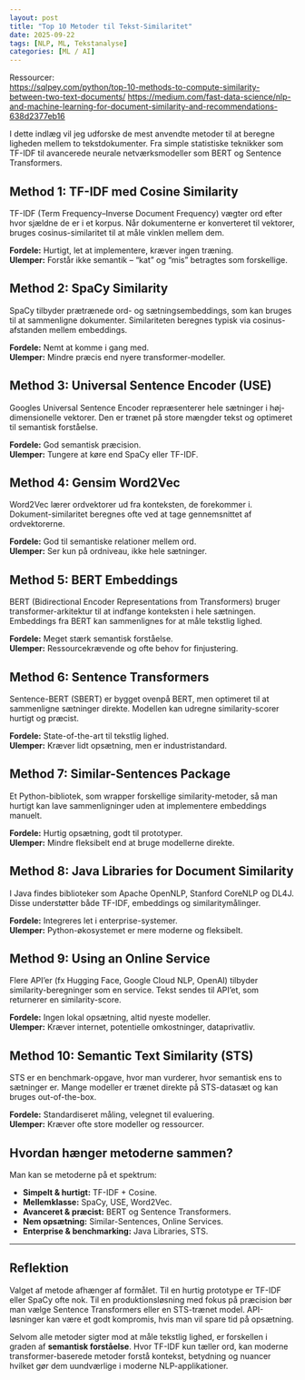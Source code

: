```yaml
---
layout: post
title: "Top 10 Metoder til Tekst-Similaritet"
date: 2025-09-22
tags: [NLP, ML, Tekstanalyse]
categories: [ML / AI]
---
```

Ressourcer:  
https://sqlpey.com/python/top-10-methods-to-compute-similarity-between-two-text-documents/
https://medium.com/fast-data-science/nlp-and-machine-learning-for-document-similarity-and-recommendations-638d2377eb16


I dette indlæg vil jeg udforske de mest anvendte metoder til at beregne ligheden mellem to tekstdokumenter. Fra simple statistiske teknikker som TF-IDF til avancerede neurale netværksmodeller som BERT og Sentence Transformers.

## Method 1: TF-IDF med Cosine Similarity
TF-IDF (Term Frequency–Inverse Document Frequency) vægter ord efter hvor sjældne de er i et korpus. Når dokumenterne er konverteret til vektorer, bruges cosinus-similaritet til at måle vinklen mellem dem.

**Fordele:** Hurtigt, let at implementere, kræver ingen træning.  
**Ulemper:** Forstår ikke semantik – “kat” og “mis” betragtes som forskellige.  


## Method 2: SpaCy Similarity
SpaCy tilbyder prætrænede ord- og sætningsembeddings, som kan bruges til at sammenligne dokumenter. Similariteten beregnes typisk via cosinus-afstanden mellem embeddings.

**Fordele:** Nemt at komme i gang med.  
**Ulemper:** Mindre præcis end nyere transformer-modeller.  


## Method 3: Universal Sentence Encoder (USE)
Googles Universal Sentence Encoder repræsenterer hele sætninger i høj-dimensionelle vektorer. Den er trænet på store mængder tekst og optimeret til semantisk forståelse.

**Fordele:** God semantisk præcision.  
**Ulemper:** Tungere at køre end SpaCy eller TF-IDF.  


## Method 4: Gensim Word2Vec
Word2Vec lærer ordvektorer ud fra konteksten, de forekommer i. Dokument-similaritet beregnes ofte ved at tage gennemsnittet af ordvektorerne.

**Fordele:** God til semantiske relationer mellem ord.  
**Ulemper:** Ser kun på ordniveau, ikke hele sætninger.  


## Method 5: BERT Embeddings
BERT (Bidirectional Encoder Representations from Transformers) bruger transformer-arkitektur til at indfange konteksten i hele sætningen. Embeddings fra BERT kan sammenlignes for at måle tekstlig lighed.

**Fordele:** Meget stærk semantisk forståelse.  
**Ulemper:** Ressourcekrævende og ofte behov for finjustering.  


## Method 6: Sentence Transformers
Sentence-BERT (SBERT) er bygget ovenpå BERT, men optimeret til at sammenligne sætninger direkte. Modellen kan udregne similarity-scorer hurtigt og præcist.

**Fordele:** State-of-the-art til tekstlig lighed.  
**Ulemper:** Kræver lidt opsætning, men er industristandard.  


## Method 7: Similar-Sentences Package
Et Python-bibliotek, som wrapper forskellige similarity-metoder, så man hurtigt kan lave sammenligninger uden at implementere embeddings manuelt.

**Fordele:** Hurtig opsætning, godt til prototyper.  
**Ulemper:** Mindre fleksibelt end at bruge modellerne direkte.  


## Method 8: Java Libraries for Document Similarity
I Java findes biblioteker som Apache OpenNLP, Stanford CoreNLP og DL4J. Disse understøtter både TF-IDF, embeddings og similaritymålinger.

**Fordele:** Integreres let i enterprise-systemer.  
**Ulemper:** Python-økosystemet er mere moderne og fleksibelt.  


## Method 9: Using an Online Service
Flere API’er (fx Hugging Face, Google Cloud NLP, OpenAI) tilbyder similarity-beregninger som en service. Tekst sendes til API’et, som returnerer en similarity-score.

**Fordele:** Ingen lokal opsætning, altid nyeste modeller.  
**Ulemper:** Kræver internet, potentielle omkostninger, dataprivatliv.  


## Method 10: Semantic Text Similarity (STS)
STS er en benchmark-opgave, hvor man vurderer, hvor semantisk ens to sætninger er. Mange modeller er trænet direkte på STS-datasæt og kan bruges out-of-the-box.

**Fordele:** Standardiseret måling, velegnet til evaluering.  
**Ulemper:** Kræver ofte store modeller og ressourcer.  


## Hvordan hænger metoderne sammen?
Man kan se metoderne på et spektrum:  
- **Simpelt & hurtigt:** TF-IDF + Cosine.  
- **Mellemklasse:** SpaCy, USE, Word2Vec.  
- **Avanceret & præcist:** BERT og Sentence Transformers.  
- **Nem opsætning:** Similar-Sentences, Online Services.  
- **Enterprise & benchmarking:** Java Libraries, STS.  

---

## Reflektion
Valget af metode afhænger af formålet. Til en hurtig prototype er TF-IDF eller SpaCy ofte nok. Til en produktionsløsning med fokus på præcision bør man vælge Sentence Transformers eller en STS-trænet model. API-løsninger kan være et godt kompromis, hvis man vil spare tid på opsætning.

Selvom alle metoder sigter mod at måle tekstlig lighed, er forskellen i graden af **semantisk forståelse**. Hvor TF-IDF kun tæller ord, kan moderne transformer-baserede metoder forstå kontekst, betydning og nuancer hvilket gør dem uundværlige i moderne NLP-applikationer.